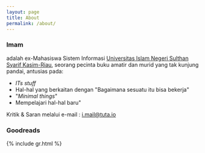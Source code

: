 ```yaml
---
layout: page
title: About
permalink: /about/
---
```

### Imam

adalah ex-Mahasiswa Sistem Informasi [Universitas Islam Negeri Sulthan Syarif Kasim-Riau](), seorang pecinta buku amatir dan murid yang tak kunjung pandai, antusias pada:
- *ITs stuff*
- Hal-hal yang berkaitan dengan "Bagaimana sesuatu itu bisa bekerja"
- "*Minimal things*"
- Mempelajari hal-hal baru"

Kritik & Saran melalui e-mail		: [i.mail@tuta.io](mailto:i.mail@tuta.io)

### Goodreads

{% include gr.html %}
